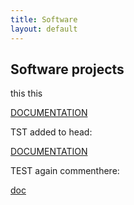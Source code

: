 ```yaml
---
title: Software
layout: default
---
```

## Software projects

this this

<a href="./spipack/documentation/html/index.html" target="_top">DOCUMENTATION</a>

TST added to head:

<html lang="en-US">
<head>
<script type="text/x-mathjax-config">
MathJax.Hub.Config({
  extensions: ["tex2jax.js"],
  jax: ["input/TeX","output/HTML-CSS"],
  });
  </script><script src="http://cdn.mathjax.org/mathjax/latest/MathJax.js"></script>
</head>
<body>
  <a href="./spipack/documentation/html/index.html" target="_top">DOCUMENTATION</a>
</body>
</html>

TEST again commenthere:

[doc](./spipack/documentation/html/index.html)
